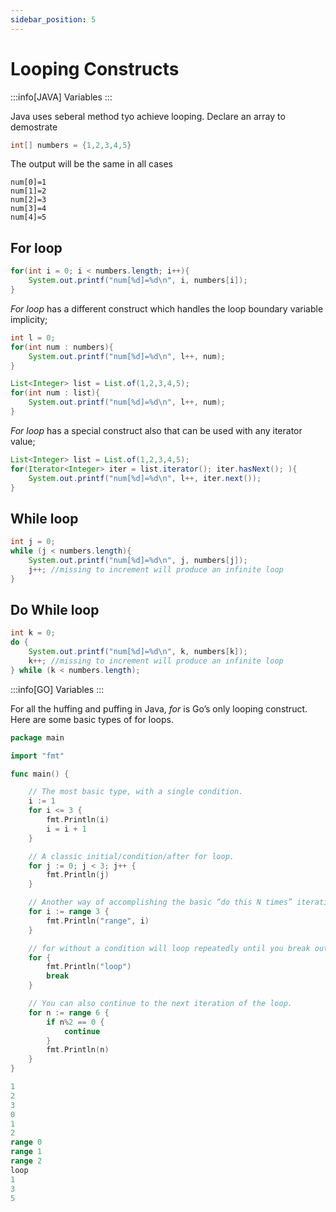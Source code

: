 ```yaml
---
sidebar_position: 5
---
```


# Looping Constructs

:::info[JAVA]
Variables
:::

Java uses seberal method tyo achieve looping. Declare an array to demostrate

```java 
int[] numbers = {1,2,3,4,5}
```

The output will be the same in all cases

```
num[0]=1
num[1]=2
num[2]=3
num[3]=4
num[4]=5
```

## For loop

```java
for(int i = 0; i < numbers.length; i++){
    System.out.printf("num[%d]=%d\n", i, numbers[i]);
}
```

_For loop_ has a different construct which handles the loop boundary variable implicity;

```java
int l = 0;
for(int num : numbers){
    System.out.printf("num[%d]=%d\n", l++, num);
}

List<Integer> list = List.of(1,2,3,4,5);
for(int num : list){
    System.out.printf("num[%d]=%d\n", l++, num);
}

```

_For loop_ has a special construct also that can be used with any iterator value;

```java
List<Integer> list = List.of(1,2,3,4,5);
for(Iterator<Integer> iter = list.iterator(); iter.hasNext(); ){
    System.out.printf("num[%d]=%d\n", l++, iter.next());
}
```

## While loop

```java
int j = 0;
while (j < numbers.length){
    System.out.printf("num[%d]=%d\n", j, numbers[j]);
    j++; //missing to increment will produce an infinite loop
}
```

## Do While loop

```java
int k = 0;
do {
    System.out.printf("num[%d]=%d\n", k, numbers[k]);
    k++; //missing to increment will produce an infinite loop
} while (k < numbers.length);
```

:::info[GO]
Variables
:::

For all the huffing and puffing in Java, _for_ is Go’s only looping construct. Here are some basic types of for loops.

```go
package main

import "fmt"

func main() {

    // The most basic type, with a single condition.
    i := 1
    for i <= 3 {
        fmt.Println(i)
        i = i + 1
    }

    // A classic initial/condition/after for loop.
    for j := 0; j < 3; j++ {
        fmt.Println(j)
    }

    // Another way of accomplishing the basic “do this N times” iteration is range over an integer.
    for i := range 3 {
        fmt.Println("range", i)
    }

    // for without a condition will loop repeatedly until you break out of the loop or return from the enclosing function.
    for {
        fmt.Println("loop")
        break
    }

    // You can also continue to the next iteration of the loop.
    for n := range 6 {
        if n%2 == 0 {
            continue
        }
        fmt.Println(n)
    }
}

1
2
3
0
1
2
range 0
range 1
range 2
loop
1
3
5
```

